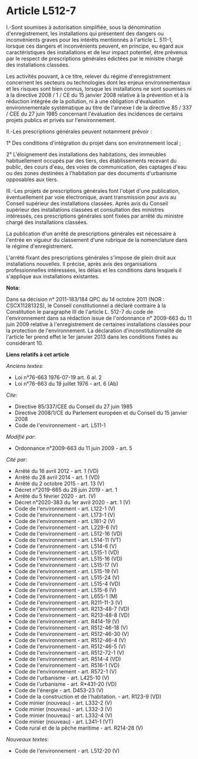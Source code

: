 # Article L512-7

I.-Sont soumises à autorisation simplifiée, sous la dénomination d'enregistrement, les installations qui présentent des
dangers ou inconvénients graves pour les intérêts mentionnés à l'article L. 511-1, lorsque ces dangers et inconvénients
peuvent, en principe, eu égard aux caractéristiques des installations et de leur impact potentiel, être prévenus par le
respect de prescriptions générales édictées par le ministre chargé des installations classées. 

Les activités pouvant, à ce titre, relever du régime d'enregistrement concernent les secteurs ou technologies dont les enjeux
environnementaux et les risques sont bien connus, lorsque les installations ne sont soumises ni à la directive 2008 / 1 / CE
du 15 janvier 2008 relative à la prévention et à la réduction intégrée de la pollution, ni à une obligation d'évaluation
environnementale systématique au titre de l'annexe I de la directive 85 / 337 / CEE du 27 juin 1985 concernant l'évaluation
des incidences de certains projets publics et privés sur l'environnement. 

II.-Les prescriptions générales peuvent notamment prévoir : 

1° Des conditions d'intégration du projet dans son environnement local ; 

2° L'éloignement des installations des habitations, des immeubles habituellement occupés par des tiers, des établissements
recevant du public, des cours d'eau, des voies de communication, des captages d'eau ou des zones destinées à l'habitation par
des documents d'urbanisme opposables aux tiers. 

III.-Les projets de prescriptions générales font l'objet d'une publication, éventuellement par voie électronique, avant
transmission pour avis au Conseil supérieur des installations classées. Après avis du Conseil supérieur des installations
classées et consultation des ministres intéressés, ces prescriptions générales sont fixées par arrêté du ministre chargé des
installations classées. 

La publication d'un arrêté de prescriptions générales est nécessaire à l'entrée en vigueur du classement d'une rubrique de la
nomenclature dans le régime d'enregistrement.

L'arrêté fixant des prescriptions générales s'impose de plein droit aux installations nouvelles. Il précise, après avis des
organisations professionnelles intéressées, les délais et les conditions dans lesquels il s'applique aux installations
existantes.

**Nota:**

Dans sa décision n° 2011-183/184 QPC du 14 octobre 2011 (NOR : CSCX1128132S), le Conseil constitutionnel a déclaré contraire
à la Constitution le paragraphe III de l'article L. 512-7 du code de l'environnement dans sa rédaction issue de l'ordonnance
n° 2009-663 du 11 juin 2009 relative à l'enregistrement de certaines installations classées pour la protection de
l'environnement. La déclaration d'inconstitutionnalité de l'article 1er prend effet le 1er janvier 2013 dans les conditions
fixées au considérant 10.

**Liens relatifs à cet article**

_Anciens textes_:

  - Loi n°76-663 1976-07-19 art. 6 al. 2
  - Loi n°76-663 du 19 juillet 1976 - art. 6 (Ab)

_Cite_:

  - Directive 85/337/CEE du Conseil du 27 juin 1985
  - Directive 2008/1/CE du Parlement européen et du Conseil du 15 janvier 2008
  - Code de l'environnement - art. L511-1

_Modifié par_:

  - Ordonnance n°2009-663 du 11 juin 2009 - art. 5

_Cité par_:

  - Arrêté du 16 avril 2012 - art. 1 (VD)
  - Arrêté du 28 avril 2014 - art. 1 (VD)
  - Arrêté du 2 octobre 2015 - art. 13 (V)
  - Décret n°2019-665 du 28 juin 2019 - art. 1
  - Arrêté du 5 février 2020 - art. (V)
  - Décret n°2020-383 du 1er avril 2020 - art. 1 (V)
  - Code de l'environnement - art. L122-1 (V)
  - Code de l'environnement - art. L173-1 (V)
  - Code de l'environnement - art. L181-2 (V)
  - Code de l'environnement - art. L229-6 (V)
  - Code de l'environnement - art. L512-16 (VD)
  - Code de l'environnement - art. L514-11 (VT)
  - Code de l'environnement - art. L514-6 (V)
  - Code de l'environnement - art. L515-1 (VD)
  - Code de l'environnement - art. L515-16 (VD)
  - Code de l'environnement - art. L515-17 (V)
  - Code de l'environnement - art. L515-19 (V)
  - Code de l'environnement - art. L515-24 (V)
  - Code de l'environnement - art. L515-4 (VD)
  - Code de l'environnement - art. L515-6 (V)
  - Code de l'environnement - art. L655-1 (M)
  - Code de l'environnement - art. R211-11-3 (V)
  - Code de l'environnement - art. R213-48-7 (VD)
  - Code de l'environnement - art. R213-48-8 (VD)
  - Code de l'environnement - art. R414-19 (V)
  - Code de l'environnement - art. R512-46-18 (V)
  - Code de l'environnement - art. R512-46-30 (V)
  - Code de l'environnement - art. R512-46-4 (V)
  - Code de l'environnement - art. R512-46-5 (V)
  - Code de l'environnement - art. R512-72-1 (V)
  - Code de l'environnement - art. R514-4 (VD)
  - Code de l'environnement - art. R516-1 (VD)
  - Code de l'environnement - art. R572-1 (V)
  - Code de l'urbanisme - art. L425-10 (V)
  - Code de l'urbanisme - art. R*431-20 (VD)
  - Code de l'énergie - art. D453-23 (V)
  - Code de la construction et de l'habitation. - art. R123-9 (VD)
  - Code minier (nouveau) - art. L332-2 (V)
  - Code minier (nouveau) - art. L332-3 (V)
  - Code minier (nouveau) - art. L332-4 (V)
  - Code minier (nouveau) - art. L341-1 (VT)
  - Code rural et de la pêche maritime - art. R214-28 (V)

_Nouveaux textes_:

  - Code de l'environnement - art. L512-20 (V)
